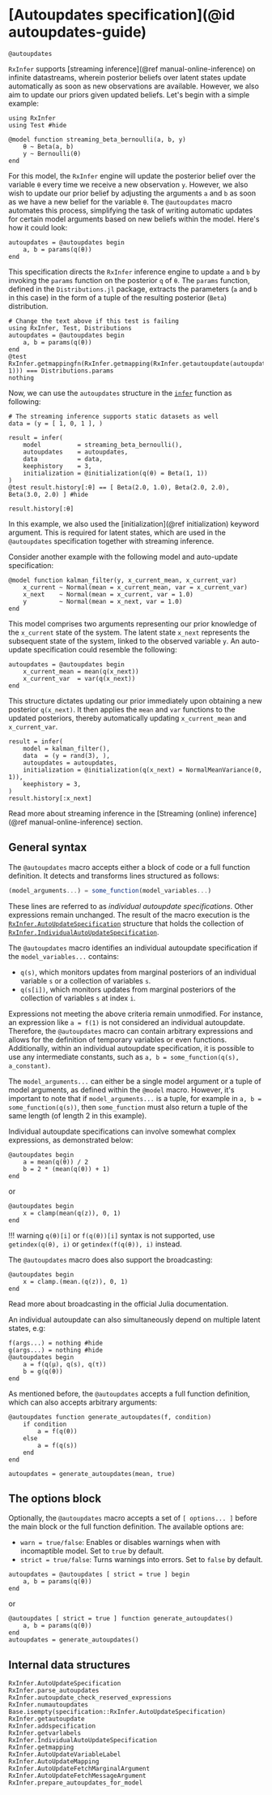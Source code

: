# [Autoupdates specification](@id autoupdates-guide)

```@docs
@autoupdates
```

`RxInfer` supports [streaming inference](@ref manual-online-inference) on infinite datastreams, wherein posterior beliefs over latent states update automatically as soon as new observations are available. However, we also aim to update our priors given updated beliefs. Let's begin with a simple example:
```@example autoupdates-examples
using RxInfer
using Test #hide

@model function streaming_beta_bernoulli(a, b, y)
    θ ~ Beta(a, b)
    y ~ Bernoulli(θ)
end
```
For this model, the `RxInfer` engine will update the posterior belief over the variable `θ` every time we receive a new observation `y`. However, we also wish to update our prior belief by adjusting the arguments `a` and `b` as soon as we have a new belief for the variable `θ`. The `@autoupdates` macro automates this process, simplifying the task of writing automatic updates for certain model arguments based on new beliefs within the model. Here's how it could look:
```@example autoupdates-examples
autoupdates = @autoupdates begin 
    a, b = params(q(θ))
end
```
This specification directs the `RxInfer` inference engine to update `a` and `b` by invoking the `params` function on the posterior `q` of `θ`. The `params` function, defined in the `Distributions.jl` package, extracts the parameters (`a` and `b` in this case) in the form of a tuple of the resulting posterior (`Beta`) distribution.
```@eval
# Change the text above if this test is failing
using RxInfer, Test, Distributions
autoupdates = @autoupdates begin 
    a, b = params(q(θ))
end
@test RxInfer.getmappingfn(RxInfer.getmapping(RxInfer.getautoupdate(autoupdates, 1))) === Distributions.params
nothing
```

Now, we can use the `autoupdates` structure in the [`infer`](@ref) function as following:
```@example autoupdates-examples
# The streaming inference supports static datasets as well
data = (y = [ 1, 0, 1 ], )

result = infer(
    model          = streaming_beta_bernoulli(),
    autoupdates    = autoupdates,
    data           = data,
    keephistory    = 3,
    initialization = @initialization(q(θ) = Beta(1, 1))
)
@test result.history[:θ] == [ Beta(2.0, 1.0), Beta(2.0, 2.0), Beta(3.0, 2.0) ] #hide

result.history[:θ]
```
In this example, we also used the [initialization](@ref initialization) keyword argument. 
This is required for latent states, which are used in the `@autoupdates` specification together with streaming inference.

Consider another example with the following model and auto-update specification:

```@example autoupdates-examples
@model function kalman_filter(y, x_current_mean, x_current_var)
    x_current ~ Normal(mean = x_current_mean, var = x_current_var)
    x_next    ~ Normal(mean = x_current, var = 1.0)
    y         ~ Normal(mean = x_next, var = 1.0)
end
```

This model comprises two arguments representing our prior knowledge of the `x_current` state of the system. 
The latent state `x_next` represents the subsequent state of the system, linked to the observed variable `y`. 
An auto-update specification could resemble the following:
```@example autoupdates-examples
autoupdates = @autoupdates begin
    x_current_mean = mean(q(x_next))
    x_current_var  = var(q(x_next))
end
```
This structure dictates updating our prior immediately upon obtaining a new posterior `q(x_next)`. 
It then applies the `mean` and `var` functions to the updated posteriors, thereby automatically updating `x_current_mean` and `x_current_var`.

```@example autoupdates-examples
result = infer(
    model = kalman_filter(),
    data  = (y = rand(3), ),
    autoupdates = autoupdates,
    initialization = @initialization(q(x_next) = NormalMeanVariance(0, 1)),
    keephistory = 3,
)
result.history[:x_next]
```

Read more about streaming inference in the [Streaming (online) inference](@ref manual-online-inference) section.

## General syntax

The `@autoupdates` macro accepts either a block of code or a full function definition. It detects and transforms lines structured as follows:
```julia
(model_arguments...) = some_function(model_variables...)
```
These lines are referred to as _individual autoupdate specifications_. Other expressions remain unchanged. 
The result of the macro execution is the [`RxInfer.AutoUpdateSpecification`](@ref) structure that holds the collection 
of [`RxInfer.IndividualAutoUpdateSpecification`](@ref).

The `@autoupdates` macro identifies an individual autoupdate specification if the `model_variables...` contains:
- `q(s)`, which monitors updates from marginal posteriors of an individual variable `s` or a collection of variables `s`.
- `q(s[i])`, which monitors updates from marginal posteriors of the collection of variables `s` at index `i`.

Expressions not meeting the above criteria remain unmodified. For instance, an expression like `a = f(1)` is not considered an individual autoupdate. Therefore, the `@autoupdates` macro can contain arbitrary expressions and allows for the definition of temporary variables or even functions. Additionally, within an individual autoupdate specification, it is possible to use any intermediate constants, such as `a, b = some_function(q(s), a_constant)`.

The `model_arguments...` can either be a single model argument or a tuple of model arguments, as defined within the `@model` macro. However, it's important to note that if `model_arguments...` is a tuple, for example in `a, b = some_function(q(s))`, then `some_function` must also return a tuple of the same length (of length 2 in this example).

Individual autoupdate specifications can involve somewhat complex expressions, as demonstrated below:
```@example autoupdates-examples
@autoupdates begin 
    a = mean(q(θ)) / 2
    b = 2 * (mean(q(θ)) + 1)
end
```
or
```@example autoupdates-examples
@autoupdates begin 
    x = clamp(mean(q(z)), 0, 1)
end
```

!!! warning
    `q(θ)[i]` or `f(q(θ))[i]` syntax is not supported, use `getindex(q(θ), i)` or `getindex(f(q(θ)), i)` instead.

The `@autoupdates` macro does also support the broadcasting:
```@example autoupdates-examples
@autoupdates begin 
    x = clamp.(mean.(q(z)), 0, 1)
end
```
Read more about broadcasting in the official Julia documentation.

An individual autoupdate can also simultaneously depend on multiple latent states, e.g:
```@example autoupdates-examples
f(args...) = nothing #hide
g(args...) = nothing #hide
@autoupdates begin 
    a = f(q(μ), q(s), q(τ))
    b = g(q(θ))
end
```

As mentioned before, the `@autoupdates` accepts a full function definition, which can also accepts arbitrary arguments:
```@example autoupdates-examples
@autoupdates function generate_autoupdates(f, condition)
    if condition 
        a = f(q(θ))
    else
        a = f(q(s))
    end
end

autoupdates = generate_autoupdates(mean, true)
```

## The options block

Optionally, the `@autoupdates` macro accepts a set of `[ options... ]` before the main block or the full function definition. The available options are:
- `warn = true/false`: Enables or disables warnings when with incomaptible model. Set to `true` by default.
- `strict = true/false`: Turns warnings into errors. Set to `false` by default.

```@example autoupdates-examples
autoupdates = @autoupdates [ strict = true ] begin 
    a, b = params(q(θ))
end
```
or 
```@example autoupdates-examples
@autoupdates [ strict = true ] function generate_autoupdates()
    a, b = params(q(θ))
end
autoupdates = generate_autoupdates()
```


## Internal data structures

```@docs
RxInfer.AutoUpdateSpecification
RxInfer.parse_autoupdates
RxInfer.autoupdate_check_reserved_expressions
RxInfer.numautoupdates
Base.isempty(specification::RxInfer.AutoUpdateSpecification)
RxInfer.getautoupdate
RxInfer.addspecification
RxInfer.getvarlabels
RxInfer.IndividualAutoUpdateSpecification
RxInfer.getmapping
RxInfer.AutoUpdateVariableLabel
RxInfer.AutoUpdateMapping
RxInfer.AutoUpdateFetchMarginalArgument
RxInfer.AutoUpdateFetchMessageArgument
RxInfer.prepare_autoupdates_for_model
```